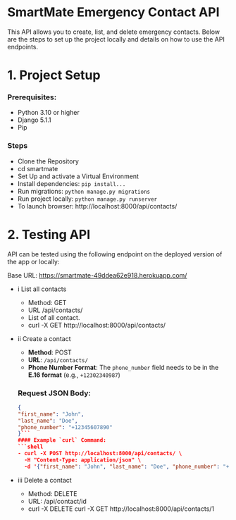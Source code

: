 # SmartMate Emergency Contact API

This API allows you to create, list, and delete emergency contacts. Below are the steps to set up the project locally and details on how to use the API endpoints.

# 1. Project Setup

### Prerequisites:
- Python 3.10 or higher
- Django 5.1.1
- Pip

### Steps
- Clone the Repository
- cd smartmate
- Set Up and activate a Virtual Environment
- Install dependencies:
```pip install...```
- Run migrations:
```python manage.py migrations```
- Run project locally:
```python manage.py runserver```
- To launch browser: http://localhost:8000/api/contacts/

# 2. Testing API
API can be tested using the following endpoint on the deployed version of the app or locally:

Base URL: https://smartmate-49ddea62e918.herokuapp.com/

- i List all contacts
    - Method: GET
    - URL /api/contacts/
    - List of all contact.
    - curl -X GET http://localhost:8000/api/contacts/

- ii Create a contact
    - **Method**: POST
    - **URL**: `/api/contacts/`
    - **Phone Number Format**: The `phone_number` field needs to be in the **E.16 format** (e.g., `+12302340987`)
    ### Request JSON Body:
    ```json
    {
    "first_name": "John",
    "last_name": "Doe",
    "phone_number": "+12345607890"
    }```
    #### Example `curl` Command:
    ```shell
    - curl -X POST http://localhost:8000/api/contacts/ \
      -H "Content-Type: application/json" \
      -d '{"first_name": "John", "last_name": "Doe", "phone_number": "+12345607890"}'```

- iii Delete a contact
    - Method: DELETE
    - URL: /api/contact/id
    - curl -X DELETE curl -X GET http://localhost:8000/api/contacts/1

